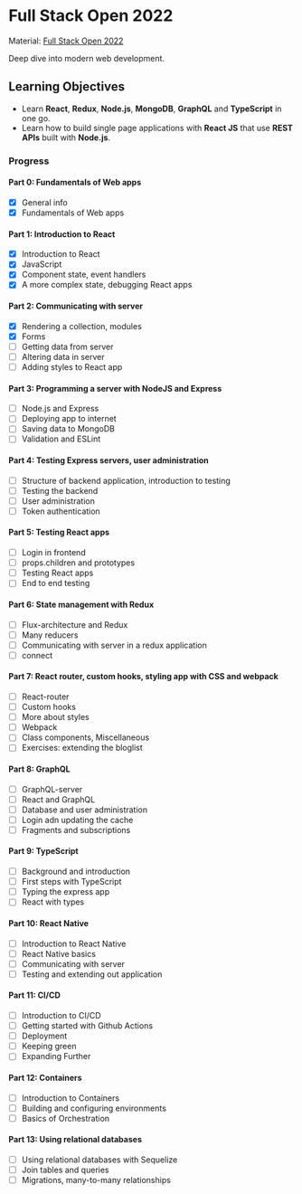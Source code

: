 # Full Stack Open 2022

Material: [Full Stack Open 2022](https://fullstackopen.com/en/)

Deep dive into modern web development.

## Learning Objectives

- Learn **React**, **Redux**, **Node.js**, **MongoDB**, **GraphQL** and **TypeScript** in one go.
- Learn how  to build single page applications with **React JS** that use **REST APIs** built with **Node.js**.

### Progress

#### Part 0: Fundamentals of Web apps

- [x] General info
- [x] Fundamentals of Web apps

#### Part 1: Introduction to React

- [x] Introduction to React
- [x] JavaScript
- [x] Component state, event handlers
- [x] A more complex state, debugging React apps

#### Part 2: Communicating with server

- [x] Rendering a collection, modules
- [x] Forms
- [ ] Getting data from server
- [ ] Altering data in server
- [ ] Adding styles to React app

#### Part 3: Programming a server with NodeJS and Express

- [ ] Node.js and Express
- [ ] Deploying app to internet
- [ ] Saving data to MongoDB
- [ ] Validation and ESLint

#### Part 4: Testing Express servers, user administration

- [ ] Structure of backend application, introduction to testing
- [ ] Testing the backend
- [ ] User administration
- [ ] Token authentication

#### Part 5: Testing React apps

- [ ] Login in frontend
- [ ] props.children and prototypes
- [ ] Testing React apps
- [ ] End to end testing

#### Part 6: State management with Redux

- [ ] Flux-architecture and Redux
- [ ] Many reducers
- [ ] Communicating with server in a redux application
- [ ] connect

#### Part 7: React router, custom hooks, styling app with CSS and webpack

- [ ] React-router
- [ ] Custom hooks
- [ ] More about styles
- [ ] Webpack
- [ ] Class components, Miscellaneous
- [ ] Exercises: extending the bloglist

#### Part 8: GraphQL

- [ ] GraphQL-server
- [ ] React and GraphQL
- [ ] Database and user administration
- [ ] Login adn updating the cache
- [ ] Fragments and subscriptions

#### Part 9: TypeScript

- [ ] Background and introduction
- [ ] First steps with TypeScript
- [ ] Typing the express app
- [ ] React with types

#### Part 10: React Native

- [ ] Introduction to React Native
- [ ] React Native basics
- [ ] Communicating with server
- [ ] Testing and extending out application

#### Part 11: CI/CD

- [ ] Introduction to CI/CD
- [ ] Getting started with Github Actions
- [ ] Deployment
- [ ] Keeping green
- [ ] Expanding Further

#### Part 12: Containers

- [ ] Introduction to Containers
- [ ] Building and configuring environments
- [ ] Basics of Orchestration

#### Part 13: Using relational databases

- [ ] Using relational databases with Sequelize
- [ ] Join tables and queries
- [ ] Migrations, many-to-many relationships

